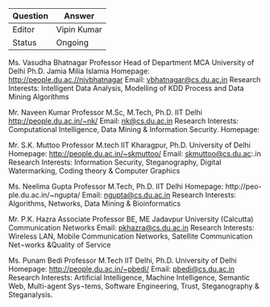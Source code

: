 | Question|Answer|
|-|-|
|Editor|Vipin Kumar|
|Status|Ongoing|


Ms. Vasudha Bhatnagar
Professor
Head of Department
MCA University of Delhi
Ph.D. Jamia Milia Islamia
Homepage: http://people.du.ac.//nivbhatnagar
Email: vbhatnagar@cs.du.ac.in
Research Interests: Intelligent Data Analysis, Modelling of KDD Process and Data Mining Algorithms

Mr. Naveen Kumar
Professor
M.Sc, M.Tech, Ph.D. IIT Delhi
http://people.du.ac.in/~nk/
Email: nk@cs.du.ac.in
Research Interests: Computational Intelligence, Data Mining & Information Security. 
Homepage: 

Mr. S.K. Muttoo
Professor
M.tech IIT Kharagpur, Ph.D. University of Delhi
Homepage: http://people.du.ac.in/~skmuttoo/
Email: skmuttoo@cs.du.ac:.in
Research Interests: Information Security, Steganography, Digital Watermarking, Coding theory & Computer Graphics

Ms. Neelima Gupta
Professor
M.Tech, Ph.D.  IIT Delhi
Homepage: http://peo- ple.du.ac.in/~ngupta/
Email: ngupta@cs.du.ac.in
Research Interests: Algorithms, Networks, Data Mining & Bioinformatics

Mr. P.K. Hazra
Associate Professor
BE, ME Jadavpur University (Calcutta)
Communication Networks Email: pkhazra@cs.du.ac.in
Research Interests: Wireless LAN, Mobile Communication Networks, Satellite Communication Net¬works &Quality of Service 

Ms. Punam Bedi
Professor
M.Tech IIT Delhi, Ph.D. University of Delhi
Homepage: http://people.du.ac.in/~pbedi/
Email: pbedi@cs.du.ac.in
Research Interests: Artificial Intelligence, Machine Intelligence, Semantic Web, Multi-agent Sys¬tems, Software Engineering, Trust, Steganography & Steganalysis.


